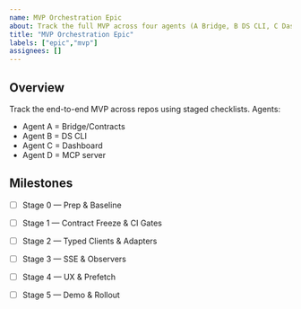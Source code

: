 ```yaml
---
name: MVP Orchestration Epic
about: Track the full MVP across four agents (A Bridge, B DS CLI, C Dashboard, D MCP)
title: "MVP Orchestration Epic"
labels: ["epic","mvp"]
assignees: []
---
```


## Overview

Track the end-to-end MVP across repos using staged checklists. Agents:
- Agent A = Bridge/Contracts
- Agent B = DS CLI
- Agent C = Dashboard
- Agent D = MCP server

## Milestones

- [ ] Stage 0 — Prep & Baseline
- [ ] Stage 1 — Contract Freeze & CI Gates
- [ ] Stage 2 — Typed Clients & Adapters
- [ ] Stage 3 — SSE & Observers
- [ ] Stage 4 — UX & Prefetch
- [ ] Stage 5 — Demo & Rollout

